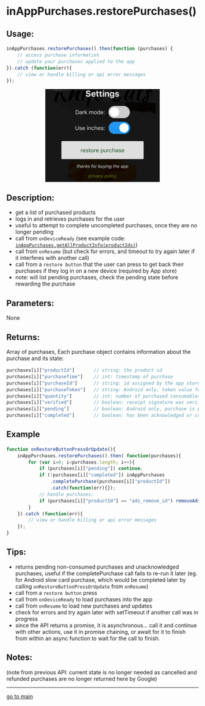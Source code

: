 # inAppPurchases.restorePurchases()

## Usage:
```js
inAppPurchases.restorePurchases().then(function (purchases) {
    // access purchase information
    // update your purchases applied to the app
}).catch (function(err){
    // view or handle billing or api error messages
});
```
<p align="center">
<img src="restore_button.png" alt="put a restore button somewhere" width="300" align="center" />
</p>

## Description:
 - get a list of purchased products 
 - logs in and retrieves purchases for the user
 - useful to attempt to complete uncompleted purchases, once they are no longer pending
 - call from `onDeviceReady` (see example code: [`inAppPurchases.getAllProductInfo(productIds)`](getAllProductInfo.md#Example))
 - call from `onResume` (but check for errors, and timeout to try again later if it interferes with another call)
 - call from a `restore button` that the user can press to get back their purchases if they log in on a new device (required by App store)
 - note: will list pending purchases, check the pending state before rewarding the purchase
    
## Parameters:
None

## Returns:
Array of purchases,
Each purchase object contains information about the purchase and its state:
```js
purchases[i]["productId"]       // string: the product id
purchases[i]["purchaseTime"]    // int: timestamp of purchase
purchases[i]["purchaseId"]      // string: id assigned by the app store when it was bought, called the Google order ID or Appstore transaction id
purchases[i]["purchaseToken"]   // string: Android only, token value for completed purchases, use to handle subscriptions
purchases[i]["quantity"]        // int: number of purchased consumables, for non-consumables and subscriptions always returns 1 
purchases[i]["verified"]        // boolean: receipt signature was verified (stops modded or pirated versions of an app from enabling fake purchases - may error instead when tampered, optional, is done for Android locally)
purchases[i]["pending"]         // boolean: Android only, purchase is pending (not paid for yet), wait for user to complete cash payment, then run inAppPurchases.completePurchase(productId) to complete (acknowledge and consume) the purchase
purchases[i]["completed"]       // boolean: has been acknowledged or consumed, unacknowledged purchases will be returned after a few days in Android. unconsumed purchases will not be available for repurchase until they are completed, this field is useful if a call to completePurchase fails because it lets your app know of any purchases that still need to be completed 
```

## Example
```js
function onRestoreButtonPressOrUpdate(){
    inAppPurchases.restorePurchases().then( function(purchases){
        for (var i=0; i<purchases.length; i++){
            if (purchases[i]["pending"]) continue;
            if (!purchases[i]["completed"]) inAppPurchases
                .completePurchase(purchases[i]["productId"])
                .catch(function(err){});
            // handle purchases:
            if (purchases[i]["productId"] == "ads_remove_id") removeAds();
        }
    }).catch (function(err){
        // view or handle billing or api error messages
    });
}
```

## Tips:
- returns pending non-consumed purchases and unacknowledged purchases, useful if the completePurchase call fails to re-run it later 
   (eg. for Android slow card purchase, which would be completed later by calling `onRestoreButtonPressOrUpdate` from `onResume`)
- call from a `restore button` press
- call from `onDeviceReady` to load purchases into the app
- call from `onResume` to load new purchases and updates
- check for errors and try again later with setTimeout if another call was in progress 
- since the API returns a promise, it is asynchronous... call it and continue with other actions, use it in promise chaining, or await for it to finish from within an async function to wait for the call to finish. 

## Notes:

(note from previous API: current state is no longer needed as cancelled and refunded purchases are no longer returned here by Google)

<hr/>

<p align="center">

[go to main](../README.md#plugin-usage)

</p>
